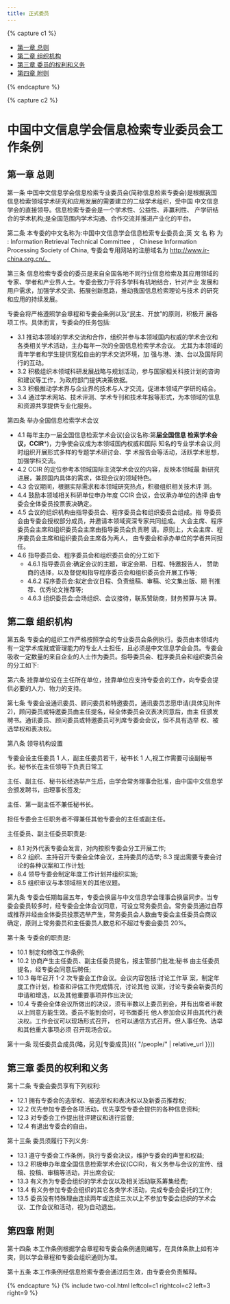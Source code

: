 ```yaml
---
title: 正式委员
---
```


{% capture c1 %}

<div class="sticky_sidebar">
  <ul class="no-padding margin-left-10 organizers-type-list hidden-xs" id="sidebar-nav">
    <li class=""><a href="#第一章-总则">第一章 总则</a></li>
    <li class=""><a href="#第二章-组织机构">第二章 组织机构</a></li>
    <li class=""><a href="#第三章-委员的权利和义务">第三章 委员的权利和义务</a></li>
    <li class=""><a href="#第四章-附则">第四章 附则</a></li>
  </ul>
</div>

{% endcapture %}

{% capture c2 %}

# 中国中文信息学会信息检索专业委员会工作条例


## 第一章 总则

第一条 中国中文信息学会信息检索专业委员会(简称信息检索专委会)是根据我国信息检索领域学术研究和应用发展的需要建立的二级学术组织，受中国 中文信息学会的直接领导。信息检索专委会是一个学术性、公益性、非赢利性、 产学研结合的学术机构;是全国范围内学术沟通、合作交流并推进产业化的平台。

第二条 本专委的中文名称为:中国中文信息学会信息检索专业委员会;英 文 名 称 为 : Information Retrieval Technical Committee ， Chinese Information Processing Society of China, 专委会专用网站的注册域名为 http://www.ir-china.org.cn/。

第三条 信息检索专委会的委员是来自全国各地不同行业信息检索及其应用领域的专家、学者和产业界人士。专委会致力于将多学科有机地结合，针对产业 发展和用户需求，加强学术交流、拓展创新思路，推动我国信息检索理论与技术 的研究和应用的持续发展。

  专委会将严格遵照学会章程和专委会条例以及“民主、开放”的原则，积极开 展各项工作。具体而言，专委会的任务包括:
- 3.1 推动本领域的学术交流和合作，组织并参与本领域国内权威的学术会议和各类相关学术活动，主办每年一次的全国信息检索学术会议。 尤其为本领域的青年学者和学生提供宽松自由的学术交流环境，加 强与港、澳、台以及国际同行的互动。
- 3.2 积极组织本领域科研发展战略与规划活动，参与国家相关科技计划的咨询和建议等工作，为政府部门提供决策依据。
- 3.3 积极推动学术界与企业界的技术与人才交流，促进本领域产学研的结合。
- 3.4 通过学术网站、技术评测、学术专刊和技术年报等形式，为本领域的信息和资源共享提供专业化服务。 

第四条 举办全国信息检索学术会议

- 4.1 每年主办一届全国信息检索学术会议(会议名称:第**届全国信息 检索学术会议，CCIR***)，力争使会议成为本领域国内权威和国际 知名的专业学术会议;同时组织开展形式多样的专题学术研讨会、学 术报告会等活动，活跃学术思想，加强学科交流。
- 4.2 CCIR 的定位参考本领域国际主流学术会议的内容，反映本领域最 新研究进展，兼顾国内具体的需求，体现会议的领域特色。
- 4.3 会议期间，根据实际需求和本领域研究热点，积极组织相关技术评
测。
- 4.4 鼓励本领域相关科研单位申办年度 CCIR 会议，会议承办单位的选择 由专委会全体委员投票表决确定。
- 4.5 会议的组织机构由指导委员会、程序委员会和组织委员会组成。指 导委员会由专委会授权部分成员，并邀请本领域资深专家共同组成。 大会主席、程序委员会主席和组织委员会主席由指导委员会负责聘 请。原则上，大会主席、程序委员会主席和组织委员会主席各为两人， 由专委会和承办单位的学者共同担任。
- 4.6 指导委员会、程序委员会和组织委员会的分工如下
  - 4.6.1 指导委员会:确定会议的主题，审定会期、日程、特邀报告人， 赞助商的选择，以及督促和指导程序委员会和组织委员会开展工作等; 
  - 4.6.2 程序委员会:拟定会议日程、负责组稿、审稿、论文集出版、期 刊推荐、优秀论文推荐等;
  - 4.6.3 组织委员会:会场组织、会议接待，联系赞助商，财务预算与决 算。

## 第二章 组织机构

第五条 专委会的组织工作严格按照学会的专业委员会条例执行。委员由本领域内有一定学术成就或管理能力的专业人士担任，且必须是中文信息学会会员。专委会吸收一定数量的来自企业的人士作为委员。指导委员会、程序委员会和组织委员会的分工如下:

第六条 挂靠单位设在主任所在单位，挂靠单位应支持专委会的工作，向专委会提供必要的人力、物力的支持。
  
第七条 专委会设通讯委员、顾问委员和特邀委员。通讯委员志愿申请(具体见附件 2)，顾问委员或特邀委员由主任提名，经全体委员会议表决同意后，由主 任颁发聘书。通讯委员、顾问委员或特邀委员可列席专委会会议，但不具有选举 权、被选举权和表决权。

第八条 领导机构设置
  
专委会设主任委员 1 人，副主任委员若干，秘书长 1 人,视工作需要可设副秘书长。秘书长在主任领导下负责日常工

主任、副主任、秘书长经选举产生后，由学会常务理事会批准，由中国中文信息学会颁发聘书，由理事长签发; 

主任、第一副主任不兼任秘书长。 

担任专委会主任职务者不得兼任其他专委会的主任或副主任。 

主任委员、副主任委员职责是:
- 8.1 对外代表专委会发言，对内按照专委会分工开展工作;
- 8.2 组织、主持召开专委会全体会议，主持委员的选举; 8.3 提出需要专委会讨论的各种议案和工作计划;
- 8.4 领导专委会制定年度工作计划并组织实施;
- 8.5 组织审议与本领域相关的其他议题。

第九条 专委会任期每届五年，专委会换届与中文信息学会理事会换届同步。当专委会委员较多时，经专委会全体会议同意，可设立常务委员会。常务委员通过自荐 或推荐并经由全体委员投票选举产生，常务委员会人数由专委会主任委员会商议 确定，原则上常务委员和主任委员人数总和不超过专委会委员 20%。

第十条 专委会的职责是:
- 10.1 制定和修改工作条例;
- 10.2 协商产生主任委员、副主任委员提名，报主管部门批准;秘书 由主任委员提名，经专委会同意后聘任;
- 10.3 每年召开 1-2 次专委会工作会议。会议内容包括:讨论工作草 案，制定年度工作计划，检查和评估工作完成情况，讨论其他 议案，讨论专委会新委员的申请和增选，以及其他重要事项并作出决议;
- 10.4 专委会全体会议所做出的决议，须有半数以上委员到会，并有出席者半数以上同意方能生效。委员不能到会时，可书面委托 他人参加会议并由其代行表决权。工作会议可以现场形式召开， 也可以通信方式召开。但人事任免、选举和其他重大事项必须 召开现场会议。

第十一条 现任委员会成员(略，另见[专委成员]({{ "/people/" | relative_url }}))

## 第三章 委员的权利和义务

第十二条 专委会委员享有下列权利:
- 12.1 拥有专委会的选举权、被选举权和表决权以及新委员推荐权;
- 12.2 优先参加专委会各项活动，优先享受专委会提供的各种信息资料;
- 12.3 对专委会工作提出批评建议和进行监督;
- 12.4 有退出专委会的自由。

第十三条 委员须履行下列义务:
- 13.1 遵守专委会工作条例，执行专委会决议，维护专委会的声誉和权益; 
- 13.2 积极申办年度全国信息检索学术会议(CCIR)，有义务参与会议的宣传、组稿、投稿、审稿等活动，并出席会议;
- 13.3 有义务为专委会组织的学术会议以及相关活动联系筹集经费;
- 13.4 有义务参加专委会组织的其它各类学术活动，完成专委会委托的工作; 
- 13.5 委员没有特殊理由连续两年或连续三次以上不参加专委会组织的学术会议、工作会议和活动，视为自动退出。

## 第四章 附则

第十四条 本工作条例根据学会章程和专委会条例通则编写，在具体条款上如有冲突，则以学会章程和专委会组织通则为准。

第十五条 本工作条例经信息检索专委会通过后生效，由专委会负责解释。

{% endcapture %}
{% include two-col.html leftcol=c1 rightcol=c2 left=3 right=9 %}
